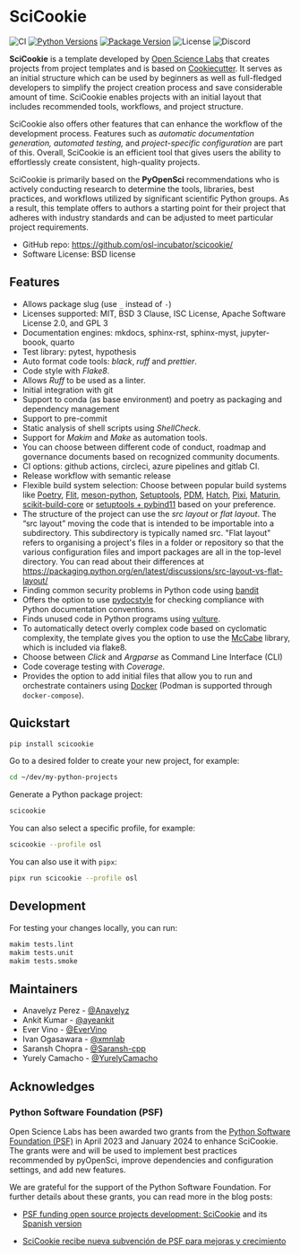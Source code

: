 # SciCookie

![CI](https://img.shields.io/github/actions/workflow/status/osl-incubator/scicookie/main.yaml?logo=github&label=CI)
[![Python Versions](https://img.shields.io/pypi/pyversions/scicookie)](https://pypi.org/project/scicookie/)
[![Package Version](https://img.shields.io/pypi/v/scicookie?color=blue)](https://pypi.org/project/scicookie/)
![License](https://img.shields.io/pypi/l/scicookie?color=blue)
![Discord](https://img.shields.io/discord/796786891798085652?logo=discord&color=blue)

**SciCookie** is a template developed by
[Open Science Labs](https://opensciencelabs.org/) that creates projects from
project templates and is based on
[Cookiecutter](https://github.com/cookiecutter/cookiecutter). It serves as an
initial structure which can be used by beginners as well as full-fledged
developers to simplify the project creation process and save considerable amount
of time. SciCookie enables projects with an initial layout that includes
recommended tools, workflows, and project structure.

SciCookie also offers other features that can enhance the workflow of the
development process. Features such as _automatic documentation generation,
automated testing,_ and _project-specific configuration_ are part of this.
Overall, SciCookie is an efficient tool that gives users the ability to
effortlessly create consistent, high-quality projects.

SciCookie is primarily based on the **PyOpenSci** recommendations who is
actively conducting research to determine the tools, libraries, best practices,
and workflows utilized by significant scientific Python groups. As a result,
this template offers to authors a starting point for their project that adheres
with industry standards and can be adjusted to meet particular project
requirements.

- GitHub repo: <https://github.com/osl-incubator/scicookie/>
- Software License: BSD license

## Features

- Allows package slug (use `_` instead of `-`)
- Licenses supported: MIT, BSD 3 Clause, ISC License, Apache Software License
  2.0, and GPL 3
- Documentation engines: mkdocs, sphinx-rst, sphinx-myst, jupyter-boook, quarto
- Test library: pytest, hypothesis
- Auto format code tools: _black_, _ruff_ and _prettier_.
- Code style with _Flake8_.
- Allows _Ruff_ to be used as a linter.
- Initial integration with git
- Support to conda (as base environment) and poetry as packaging and dependency
  management
- Support to pre-commit
- Static analysis of shell scripts using _ShellCheck_.
- Support for _Makim_ and _Make_ as automation tools.
- You can choose between different code of conduct, roadmap and governance
  documents based on recognized community documents.
- CI options: github actions, circleci, azure pipelines and gitlab CI.
- Release workflow with semantic release
- Flexible build system selection: Choose between popular build systems like
  [Poetry](https://python-poetry.org/), [Flit](https://flit.pypa.io),
  [meson-python](https://meson-python.readthedocs.io/en/latest/index.html),
  [Setuptools](https://setuptools.pypa.io/en/latest/),
  [PDM](https://pdm.fming.dev/), [Hatch](https://hatch.pypa.io),
  [Pixi](https://pixi.sh/latest/),
  [Maturin](https://pypi.org/project/maturin/0.8.2/),
  [scikit-build-core](https://scikit-build-core.readthedocs.io/en/latest/) or
  [setuptools + pybind11](https://pybind11.readthedocs.io/en/stable/) based on
  your preference.
- The structure of the project can use the _src layout_ or _flat layout_. The
  “src layout” moving the code that is intended to be importable into a
  subdirectory. This subdirectory is typically named src. "Flat layout" refers
  to organising a project's files in a folder or repository so that the various
  configuration files and import packages are all in the top-level directory.
  You can read about their differences at
  https://packaging.python.org/en/latest/discussions/src-layout-vs-flat-layout/
- Finding common security problems in Python code using
  [bandit](https://bandit.readthedocs.io/en/latest/)
- Offers the option to use [pydocstyle](http://www.pydocstyle.org/en/stable/)
  for checking compliance with Python documentation conventions.
- Finds unused code in Python programs using
  [vulture](https://github.com/jendrikseipp/vulture).
- To automatically detect overly complex code based on cyclomatic complexity,
  the template gives you the option to use the
  [McCabe](https://github.com/PyCQA/mccabe) library, which is included via
  flake8.
- Choose between _Click_ and _Argparse_ as Command Line Interface (CLI)
- Code coverage testing with _Coverage_.
- Provides the option to add initial files that allow you to run and
  orchestrate containers using [Docker](https://docs.docker.com/) (Podman is
  supported through `docker-compose`).

## Quickstart

```bash
pip install scicookie
```

Go to a desired folder to create your new project, for example:

```bash
cd ~/dev/my-python-projects
```

Generate a Python package project:

```bash
scicookie
```

You can also select a specific profile, for example:

```bash
scicookie --profile osl
```

You can also use it with `pipx`:

```bash
pipx run scicookie --profile osl
```

## Development

For testing your changes locally, you can run:

```bash
makim tests.lint
makim tests.unit
makim tests.smoke
```

## Maintainers

- Anavelyz Perez - [@Anavelyz](https://github.com/Anavelyz)
- Ankit Kumar - [@ayeankit](https://github.com/ayeankit)
- Ever Vino - [@EverVino](https://github.com/EverVino)
- Ivan Ogasawara - [@xmnlab](https://github.com/xmnlab)
- Saransh Chopra - [@Saransh-cpp](https://github.com/Saransh-cpp)
- Yurely Camacho - [@YurelyCamacho](https://github.com/YurelyCamacho)

## Acknowledges

### Python Software Foundation (PSF)

Open Science Labs has been awarded two grants from the
[Python Software Foundation (PSF)](https://www.python.org/psf-landing/) in April
2023 and January 2024 to enhance SciCookie. The grants were and will be used to
implement best practices recommended by pyOpenSci, improve dependencies and
configuration settings, and add new features.

We are grateful for the support of the Python Software Foundation. For further
details about these grants, you can read more in the blog posts:

- [PSF funding open source projects development: SciCookie](https://opensciencelabs.org/blog/psf-funding-open-source-projects-development-scicookie/index-en/)
  and its
  [Spanish version](https://opensciencelabs.org/blog/psf-funding-open-source-projects-development-scicookie/)

- [SciCookie recibe nueva subvención de PSF para mejoras y crecimiento](https://opensciencelabs.org/blog/scicookie-recibe-nueva-subvencion-de-psf-para-mejoras-crecimiento/)
